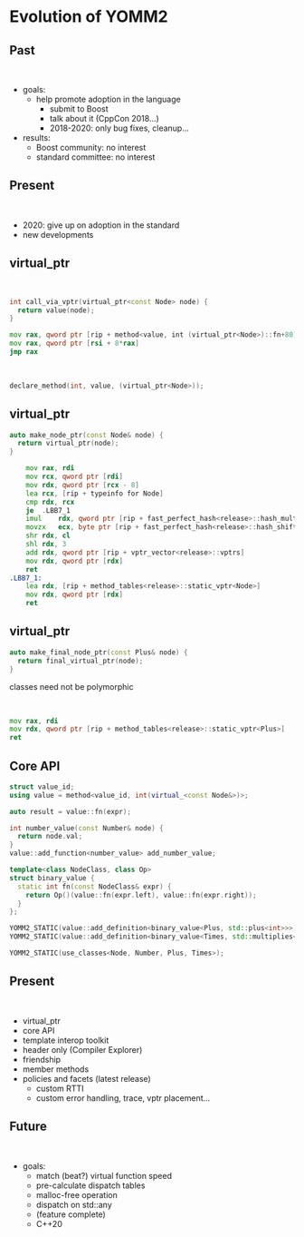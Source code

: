 # Evolution of YOMM2

<!-- .slide: class="title"  -->
<!-- .slide: class="center" -->



## Past

<br/>

<ul>
  <li class="fragment">goals:
    <ul>
      <li class="fragment">help promote adoption in the language
        <ul>
          <li class="fragment">submit to Boost</li>
          <li class="fragment">talk about it (CppCon 2018...)</li>
          <li class="fragment">2018-2020: only bug fixes, cleanup...</li>
        </ul>
      </li>
    </ul>
  </li>
  <li class="fragment">results:
    <ul>
      <li class="fragment">Boost community: no interest</li>
      <li class="fragment">standard committee: no interest</li>
    </ul>
  </li>
</ul>




## Present

<br/>

<ul>
  <li class="fragment">2020: give up on adoption in the standard</li>
  <li class="fragment">new developments
  </li>
</ul>




## virtual_ptr

<br/>

```c++
int call_via_vptr(virtual_ptr<const Node> node) {
  return value(node);
}
```

```asm
mov	rax, qword ptr [rip + method<value, int (virtual_ptr<Node>)::fn+80]
mov	rax, qword ptr [rsi + 8*rax]
jmp	rax
```

<br/>

```c++
declare_method(int, value, (virtual_ptr<Node>));
```




## virtual_ptr

```c++
auto make_node_ptr(const Node& node) {
  return virtual_ptr(node);
}
```

```asm
	mov	rax, rdi
	mov	rcx, qword ptr [rdi]
	mov	rdx, qword ptr [rcx - 8]
	lea	rcx, [rip + typeinfo for Node]
	cmp	rdx, rcx
	je	.LBB7_1
	imul	rdx, qword ptr [rip + fast_perfect_hash<release>::hash_mult]
	movzx	ecx, byte ptr [rip + fast_perfect_hash<release>::hash_shift]
	shr	rdx, cl
	shl	rdx, 3
	add	rdx, qword ptr [rip + vptr_vector<release>::vptrs]
	mov	rdx, qword ptr [rdx]
	ret
.LBB7_1:
	lea	rdx, [rip + method_tables<release>::static_vptr<Node>]
	mov	rdx, qword ptr [rdx]
	ret
```




## virtual_ptr

```c++
auto make_final_node_ptr(const Plus& node) {
  return final_virtual_ptr(node);
}
```

classes need not be polymorphic

<br/>

```asm
mov	rax, rdi
mov	rdx, qword ptr [rip + method_tables<release>::static_vptr<Plus>]
ret
```



## Core API

```c++
struct value_id;
using value = method<value_id, int(virtual_<const Node&>)>;
```

```c++
auto result = value::fn(expr);
```

```c++
int number_value(const Number& node) {
  return node.val;
}
value::add_function<number_value> add_number_value;

template<class NodeClass, class Op>
struct binary_value {
  static int fn(const NodeClass& expr) {
    return Op()(value::fn(expr.left), value::fn(expr.right));
  }
};

YOMM2_STATIC(value::add_definition<binary_value<Plus, std::plus<int>>>);
YOMM2_STATIC(value::add_definition<binary_value<Times, std::multiplies<int>>>);

YOMM2_STATIC(use_classes<Node, Number, Plus, Times>);
```



## Present

<br/>

<ul>
  <li>virtual_ptr</li>
  <li>core API</li>
  <li class="fragment">template interop toolkit</li>
  <li class="fragment">header only (Compiler Explorer)</li>
  <li class="fragment">friendship</li>
  <li class="fragment">member methods</li>
  <li class="fragment">policies and facets (latest release)
    <ul>
      <li class="fragment">custom RTTI</li>
      <li class="fragment">custom error handling, trace, vptr placement...</li>
    </ul>
  </li>
</ul>



## Future

<br/>

<ul>
  <li class="fragment">goals:
    <ul>
      <li class="fragment">match (beat?) virtual function speed</li>
      <li class="fragment">pre-calculate dispatch tables</li>
      <li class="fragment">malloc-free operation</li>
      <li class="fragment">dispatch on std::any</li>
      <li class="fragment">(feature complete)</li>
      <li class="fragment">C++20</li>
    </ul>
  </li>
</ul>
